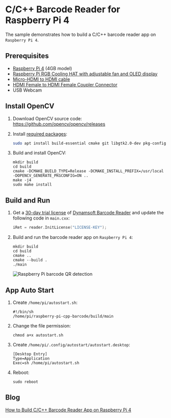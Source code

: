 # C/C++ Barcode Reader for Raspberry Pi 4
The sample demonstrates how to build a C/C++ barcode reader app on `Raspberry Pi 4`.

## Prerequisites
- [Raspberry Pi 4](https://category.yahboom.net/products/raspberry-pi-4b) (4GB model)
- [Raspberry Pi RGB Cooling HAT with adjustable fan and OLED display](https://category.yahboom.net/products/rgb-cooling-hat)
- [Micro-HDMI to HDMI cable](https://category.yahboom.net/products/micro-hdmi-to-hdmi-cable)
- [HDMI Female to HDMI Female Coupler Connector](https://www.amazon.com/dp/B06XR9PR5X/ref=vp_d_pb_TIER2_lp_B0789BGXXR_pd?_encoding=UTF8&pd_rd_i=B06XR9PR5X&pd_rd_w=HUIGS&pf_rd_p=b9c8a149-8025-4ee4-a81e-c3b28f174075&pf_rd_r=03c2b5a1-60ef-4151-a487-8da38dcb6eff&pd_rd_r=03c2b5a1-60ef-4151-a487-8da38dcb6eff&pd_rd_wg=Kf0ZM)
- USB Webcam


## Install OpenCV
1. Download OpenCV source code: https://github.com/opencv/opencv/releases
2. Install [required packages](https://docs.opencv.org/master/d7/d9f/tutorial_linux_install.html): 

    ```bash
    sudo apt install build-essential cmake git libgtk2.0-dev pkg-config libavcodec-dev libavformat-dev libswscale-dev libv4l-dev libjpeg-dev libpng-dev libtiff-dev
    ```
    
3. Build and install OpenCV:
 
    ```
    mkdir build
    cd build
    cmake -DCMAKE_BUILD_TYPE=Release -DCMAKE_INSTALL_PREFIX=/usr/local -DOPENCV_GENERATE_PKGCONFIG=ON ..
    make -j4
    sudo make install
    ```

## Build and Run
1. Get a [30-day trial license](https://www.dynamsoft.com/customer/license/trialLicense/?product=dbr&source=github) of [Dynamsoft Barcode Reader](https://www.dynamsoft.com/barcode-reader/overview/) and update the following code in `main.cxx`:

    ```cpp
    iRet = reader.InitLicense("LICENSE-KEY");
    ```
    
2. Build and run the barcode reader app on `Raspberry Pi 4`:

    ```
    mkdir build
    cd build
    cmake ..
    cmake --build .
    ./main
    ```
     
    ![Raspberry Pi barcode QR detection](https://www.dynamsoft.com/codepool/wp-content/uploads/2020/06/raspberry-pi-barcode-qr.png)
    
## App Auto Start
1. Create `/home/pi/autostart.sh`:
  
      ```
      #!/bin/sh
      /home/pi/raspberry-pi-cpp-barcode/build/main
      ```
      
2. Change the file permission:
  
      ```
      chmod a+x autostart.sh
      ```
    
3. Create `/home/pi/.config/autostart/autostart.desktop`:
  
      ```
      [Desktop Entry]
      Type=Application
      Exec=sh /home/pi/autostart.sh
      ```
 4. Reboot:
 
    ```
    sudo reboot
    ```
  
## Blog
[How to Build C/C++ Barcode Reader App on Raspberry Pi 4](https://www.dynamsoft.com/codepool/raspberry-pi-cpp-barcode-reader.html)
